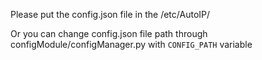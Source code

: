 Please put the config.json file in the /etc/AutoIP/

Or you can change config.json file path through configModule/configManager.py with `CONFIG_PATH` variable